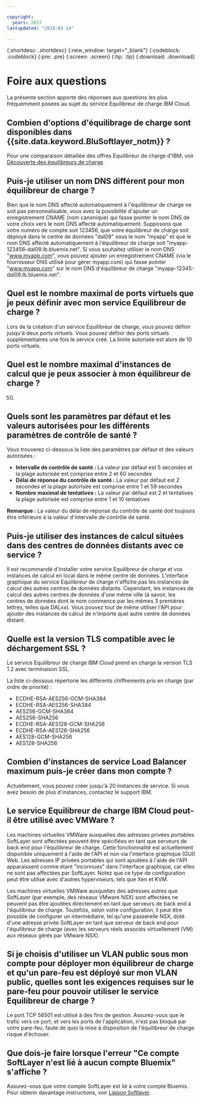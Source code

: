 ```yaml
---

copyright:
  years: 2017
lastupdated: "2018-03-14"

---
```


{:shortdesc: .shortdesc}
{:new_window: target="_blank"}
{:codeblock: .codeblock}
{:pre: .pre}
{:screen: .screen}
{:tip: .tip}
{:download: .download}

# Foire aux questions

La présente section apporte des réponses aux questions les plus fréquemment posées au sujet du service Equilibreur de charge IBM Cloud. 

## Combien d'options d'équilibrage de charge sont disponibles dans {{site.data.keyword.BluSoftlayer_notm}} ?

Pour une comparaison détaillée des offres Equilibreur de charge d'IBM, voir [Découverte des équilibreurs de charge](https://dev-console.bluemix.net/docs/infrastructure/loadbalancer-service/explore-load-balancers.html#explore-load-balancers).

## Puis-je utiliser un nom DNS différent pour mon équilibreur de charge ?

Bien que le nom DNS affecté automatiquement à l'équilibreur de charge ne soit pas personnalisable, vous avez la possibilité d'ajouter un enregistrement CNAME (nom canonique) qui fasse pointer le nom DNS de votre choix vers le nom DNS affecté automatiquement. Supposons que votre numéro de compte soit 123456, que votre équilibreur de charge soit déployé dans le centre de données "dal09" sous le nom "myapp" et que le nom DNS affecté automatiquement à l'équilibreur de charge soit "myapp-123456-dal09.lb.bluemix.net". Si vous souhaitez utiliser le nom DNS "www.myapp.com", vous pouvez ajouter un enregistrement CNAME (via le fournisseur DNS utilisé pour gérer myapp.com) qui fasse pointer "www.myapp.com" sur le nom DNS d'équilibreur de charge "myapp-12345-dal09.lb.bluemix.net".

## Quel est le nombre maximal de ports virtuels que je peux définir avec mon service Equilibreur de charge ?

Lors de la création d'un service Equilibreur de charge, vous pouvez définir jusqu'à deux ports virtuels. Vous pouvez définir des ports virtuels supplémentaires une fois le service créé. La limite autorisée est alors de 10 ports virtuels. 

## Quel est le nombre maximal d'instances de calcul que je peux associer à mon équilibreur de charge ?

50.

## Quels sont les paramètres par défaut et les valeurs autorisées pour les différents paramètres de contrôle de santé ?

Vous trouverez ci-dessous la liste des paramètres par défaut et des valeurs autorisées :

* **Intervalle de contrôle de santé :** La valeur par défaut est 5 secondes et la plage autorisée est comprise entre 2 et 60 secondes
* **Délai de réponse du contrôle de santé :** La valeur par défaut est 2 secondes et la plage autorisée est comprise entre 1 et 59 secondes
* **Nombre maximal de tentatives :** La valeur par défaut est 2 et tentatives la plage autorisée est comprise entre 1 et 10 tentatives

**Remarque :** La valeur du délai de réponse du contrôle de santé doit toujours être inférieure à la valeur d'intervalle de contrôle de santé. 

## Puis-je utiliser des instances de calcul situées dans des centres de données distants avec ce service ? 

Il est recommandé d'installer votre service Equilibreur de charge et vos instances de calcul en local dans le même centre de données. L'interface graphique du service Equilibreur de charge n'affiche pas les instances de calcul des autres centres de données distants. Cependant, les instances de calcul des autres centres de données d'une même ville (à savoir, les centres de données dont le nom commence par les mêmes 3 premières lettres, telles que DALxx). Vous pouvez tout de même utiliser l'API pour ajouter des instances de calcul de n'importe quel autre centre de données distant. 

## Quelle est la version TLS compatible avec le déchargement SSL ?

Le service Equilibreur de charge IBM Cloud prend en charge la version TLS 1.2 avec terminaison SSL. 

La liste ci-dessous répertorie les différents chiffrements pris en charge (par ordre de priorité) :  

* ECDHE-RSA-AES256-GCM-SHA384
* ECDHE-RSA-AES256-SHA384
* AES256-GCM-SHA384
* AES256-SHA256
* ECDHE-RSA-AES128-GCM-SHA256
* ECDHE-RSA-AES128-SHA256
* AES128-GCM-SHA256
* AES128-SHA256

## Combien d'instances de service Load Balancer maximum puis-je créer dans mon compte ? 

Actuellement, vous pouvez créer jusqu'à 20 instances de service. Si vous avez besoin de plus d'instances, contactez le support IBM. 

## Le service Equilibreur de charge IBM Cloud peut-il être utilisé avec VMWare ? 

Les machines virtuelles VMWare auxquelles des adresses privées portables SoftLayer sont affectées peuvent être spécifiées en tant que serveurs de back end pour l'équilibreur de charge. Cette fonctionnalité est actuellement disponible uniquement à l'aide de l'API et non via l'interface graphique (GUI) Web. Les adresses IP privées portables qui sont ajoutées à l'aide de l'API apparaissent comme étant "inconnues" dans l'interface graphique, car elles ne sont pas affectées par SoftLayer. Notez que ce type de configuration peut être utilisé avec d'autres hyperviseurs, tels que Xen et KVM.

Les machines virtuelles VMWare auxquelles des adresses autres que SoftLayer (par exemple, des réseaux VMware NSX) sont affectées ne peuvent pas être ajoutées directement en tant que serveurs de back end à l'équilibreur de charge. Toutefois, selon votre configuration, il peut être possible de configurer un intermédiaire, tel qu'une passerelle NSX, doté d'une adresse privée SoftLayer en tant que serveur de back end pour l'équilibreur de charge (avec les serveurs réels associés virtuellement (VM) aux réseaux gérés par VMware NSX).

## Si je choisis d'utiliser un VLAN public sous mon compte pour déployer mon équilibreur de charge et qu'un pare-feu est déployé sur mon VLAN public, quelles sont les exigences requises sur le pare-feu pour pouvoir utiliser le service Equilibreur de charge ?

Le port TCP 56501 est utilisé à des fins de gestion. Assurez-vous que le trafic vers ce port, et vers les ports de l'application, n'est pas bloqué par votre pare-feu, faute de quoi la mise à disposition de l'équilibreur de charge risque d'échouer.

## Que dois-je faire lorsque l'erreur "Ce compte SoftLayer n'est lié à aucun compte Bluemix" s'affiche ?

Assurez-vous que votre compte SoftLayer est lié à votre compte Bluemix. Pour obtenir davantage instructions, voir [Liaison Softlayer](https://console.bluemix.net/docs/account/softlayerlink.html#switching-to-ibmid). 
